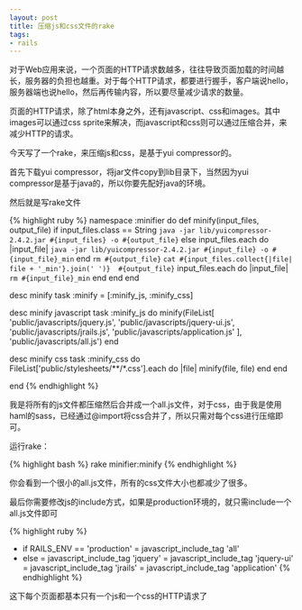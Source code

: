 ```yaml
---
layout: post
title: 压缩js和css文件的rake
tags:
- rails
---
```

对于Web应用来说，一个页面的HTTP请求数越多，往往导致页面加载的时间越长，服务器的负担也越重。对于每个HTTP请求，都要进行握手，客户端说hello，服务器端也说hello，然后再传输内容，所以要尽量减少请求的数量。

页面的HTTP请求，除了html本身之外，还有javascript、css和images。其中images可以通过css sprite来解决，而javascript和css则可以通过压缩合并，来减少HTTP的请求。

今天写了一个rake，来压缩js和css，是基于yui compressor的。

首先下载yui compressor，将jar文件copy到lib目录下，当然因为yui compressor是基于java的，所以你要先配好java的环境。

然后就是写rake文件

{% highlight ruby %}
namespace :minifier do
  def minify(input_files, output_file)
    if input_files.class == String
      `java -jar lib/yuicompressor-2.4.2.jar #{input_files} -o #{output_file}`
    else
      input_files.each do |input_file|
        `java -jar lib/yuicompressor-2.4.2.jar #{input_file} -o #{input_file}_min`
      end
      `rm #{output_file}`
      `cat #{input_files.collect{|file| file + '_min'}.join(' ')}  #{output_file}`
      input_files.each do |input_file|
        `rm #{input_file}_min`
      end
    end
  end

  desc minify
  task :minify = [:minify_js, :minify_css]

  desc minify javascript
  task :minify_js do
    minify(FileList[
                      'public/javascripts/jquery.js',
                      'public/javascripts/jquery-ui.js',
                      'public/javascripts/jrails.js',
                      'public/javascripts/application.js'
                    ],
           'public/javascripts/all.js')
  end

  desc minify css
  task :minify_css do
    FileList['public/stylesheets/**/*.css'].each do |file|
      minify(file, file)
    end
  end

end
{% endhighlight %}

我是将所有的js文件都压缩然后合并成一个all.js文件，对于css，由于我是使用haml的sass，已经通过@import将css合并了，所以只需对每个css进行压缩即可。

运行rake：

{% highlight bash %}
rake minifier:minify
{% endhighlight %}

你会看到一个很小的all.js文件，所有的css文件大小也都减少了很多。

最后你需要修改js的include方式，如果是production环境的，就只需include一个all.js文件即可

{% highlight ruby %}
- if RAILS_ENV == 'production'
  = javascript_include_tag 'all'
- else
  = javascript_include_tag 'jquery'
  = javascript_include_tag 'jquery-ui'
  = javascript_include_tag 'jrails'
  = javascript_include_tag 'application'
{% endhighlight %}

这下每个页面都基本只有一个js和一个css的HTTP请求了

